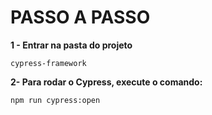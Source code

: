 # PASSO A PASSO

**1 - Entrar na pasta do projeto**
```
cypress-framework
```

**2- Para rodar o Cypress, execute o comando:**

```
npm run cypress:open
```
